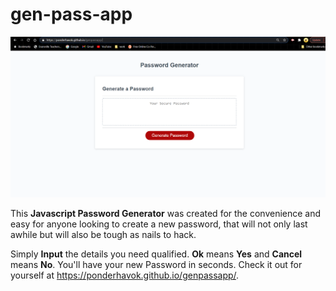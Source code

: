 # gen-pass-app

![alt text](assets/Screenshot.png)

This **Javascript Password Generator** was created for the convenience and easy for anyone looking to create a new password, that will not only last awhile but will also be tough as nails to hack. 

Simply **Input** the details you need qualified. **Ok** means **Yes** and **Cancel** means **No**. You'll have your new Password in seconds.
Check it out for yourself at https://ponderhavok.github.io/genpassapp/.
